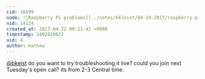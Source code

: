 ```yaml
---
cid: 16599
node: ![Raspberry Pi problems](../notes/bkleist/04-19-2017/raspberry-pi-problems)
nid: 14124
created_at: 2017-04-22 00:23:42 +0000
timestamp: 1492820622
uid: 4
author: mathew
---
```


[@bkeist](/profile/bkeist) do you want to try troubleshooting it live? could you join next Tuesday's open call? its from 2-3 Central time.